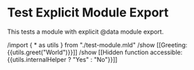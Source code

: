 # Test Explicit Module Export

This tests a module with explicit @data module export.

/import { * as utils } from "./test-module.mld"
/show [[Greeting: {{utils.greet("World")}}]]
/show [[Hidden function accessible: {{utils.internalHelper ? "Yes" : "No"}}]]